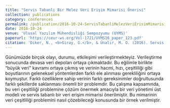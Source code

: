 ```yaml
---
title: "Servis Tabanlı Bir Melez Veri Erişim Mimarisi Önerisi"
collection: publications
category: conferences
permalink: /publication/2016-10-24-ServisTabanliMelezVeriErisimMimarisi
date: 2016-10-24
venue: 'Ulusal Yazılım Mühendisliği Sempozyumu (UYMS)'
paperurl: 'https://ceur-ws.org/Vol-1721/UYMS16_paper_123.pdf'
citation: 'Diker, N., <b>Giray, G.</b>, & Ünalır, M. O. (2016). Servis Tabanlı Bir Melez Veri Erişim Mimarisi Önerisi. <i>2016 Ulusal Yazılım Mühendisliği Sempozyumu (UYMS)</i>'
---
```


Günümüzde birçok olayı, durumu, etkileşimi verileştirmekteyiz. Verileştirme sonucunda devasa veri depoları ortaya çıkmaktadır. Bu eğilimle birlikte “büyük veri” kavramı ortaya çıkmış ve verinin hacmi, hızı, çeşitliliği gibi boyutlarının geleneksel yöntemlerden farklı ele alınması gerekliliğini ortaya koymuştur. Farklı özelliklere sahip verinin farklı gereksinimler doğrultusunda farklı şekillerde saklanması önemli bir problemdir. Bu çalışma kapsamında, bu veri çeşitliliği problemine çözüm önermek amacıyla bir veri yönetimi üst modeli ve servis tabanlı bir veri erişim mimarisi önerilmiştir. Bu mimarinin veri çeşitliliği problemini nasıl çözebileceği konusunda bir örnek verilmiştir.